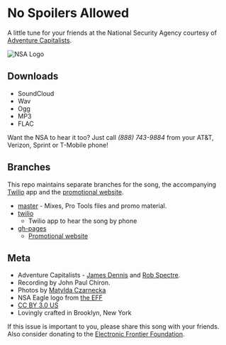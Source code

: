# No Spoilers Allowed

A little tune for your friends at the National Security Agency courtesy of
[Adventure Capitalists](http://www.adcap.biz).

![NSA
Logo](https://raw.github.com/AdventureCapitalists/No-Spoilers-Allowed/master/images/logo/logo-500.png)

## Downloads

* SoundCloud
* Wav
* Ogg
* MP3
* FLAC

Want the NSA to hear it too? Just call *(888) 743-9884* from your AT&T, Verizon,
Sprint or T-Mobile phone!

## Branches

This repo maintains separate branches for the song, the accompanying
[Twilio](http://www.twilio.com) app and the [promotional
website](http://www.nospoilersallowed.com).

* [master](https://github.com/AdventureCapitalists/No-Spoilers-Allowed) - Mixes,
  Pro Tools files and promo material.
* [twilio](https://github.com/AdventureCapitalists/No-Spoilers-Allowed/tree/twilio) 
  - Twilio app to hear the song by phone
* [gh-pages](https://github.com/AdventureCapitalists/No-Spoilers-Allowed/tree/twilio)
  - [Promotional website](http://www.nospoilersallowed.com)

## Meta

* Adventure Capitalists - [James Dennis](http://j2labs.io/) and [Rob
  Spectre](http://www.brooklynhacker.com).
* Recording by John Paul Chiron.
* Photos by [Matylda Czarnecka](http://matylda.me)
* NSA Eagle logo from [the EFF](https://www.eff.org/pages/eff-nsa-graphics)
* [CC BY 3.0 US](http://creativecommons.org/licenses/by/3.0/us/)
* Lovingly crafted in Brooklyn, New York


If this issue is important to you, please share this song with your friends.
Also consider donating to the [Electronic Frontier
Foundation](https://supporters.eff.org/donate).
